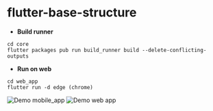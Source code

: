 # flutter-base-structure

- **Build runner**

```shell
cd core
flutter packages pub run build_runner build --delete-conflicting-outputs
```

- **Run on web**

```shell
cd web_app
flutter run -d edge (chrome)
```

![Demo mobile_app](resources/demo_mobile_app.gif)
![Demo web app](resources/demo_web_app.gif)
